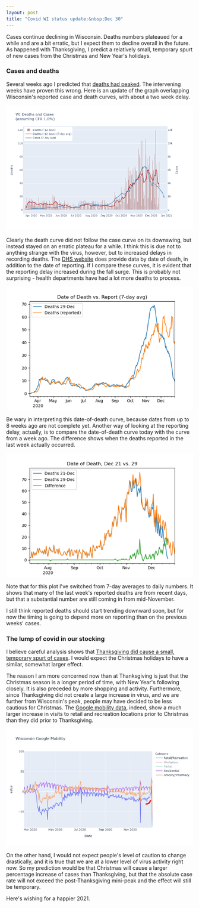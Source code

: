 ```yaml
---
layout: post
title: "Covid WI status update:&nbsp;Dec 30"
---
```


Cases continue declining in Wisconsin. Deaths numbers plateaued for a while and are a bit erratic, but I expect them to decline overall in the future. As happened with Thanksgiving, I predict a relatively small, temporary spurt of new cases from the Christmas and New Year's holidays.

### Cases and deaths
Several weeks ago I predicted that [deaths had peaked](2020-12-07-status-update.md). The intervening weeks have proven this wrong. Here is an update of the graph overlapping Wisconsin's reported case and death curves, with about a two week delay.

![Cases and deaths](../assets/Cases-Deaths-WI_2020-12-29.png)

Clearly the death curve did not follow the case curve on its downswing, but instead stayed on an erratic plateau for a while. I think this is due not to anything strange with the virus, however, but to increased delays in recording deaths. The [DHS website](https://www.dhs.wisconsin.gov/covid-19/county.htm) does provide data by date of death, in addition to the date of reporting. If I compare these curves, it is evident that the reporting delay increased during the fall surge. This is probably not surprising - health departments have had a lot more deaths to process.

![Deaths reporting delay](../assets/Deaths-Delay_2020-12-29.png)

Be wary in interpreting this date-of-death curve, because dates from up to 8 weeks ago are not complete yet. Another way of looking at the reporting delay, actually, is to compare the date-of-death curve today with the curve from a week ago. The difference shows when the deaths reported in the last week actually occurred.

![Deaths difference](../assets/Deaths-Difference_2020-12-29.png)

Note that for this plot I've switched from 7-day averages to daily numbers. It shows that many of the last week's reported deaths are from recent days, but that a substantial number are still coming in from mid-November.

I still think reported deaths should start trending downward soon, but for now the timing is going to depend more on reporting than on the previous weeks' cases.

### The lump of covid in our stocking
I believe careful analysis shows that [Thanksgiving did cause a small, temporary spurt of cases](2020-12-21-thanksgiving.md). I would expect the Christmas holidays to have a similar, somewhat larger effect.

The reason I am more concerned now than at Thanksgiving is just that the Christmas season is a longer period of time, with New Year's following closely. It is also preceded by more shopping and activity. Furthermore, since Thanksgiving did not create a large increase in virus, and we are further from Wisconsin's peak, people may have decided to be less cautious for Christmas. The [Google mobility data](2020-11-15-mobility.md), indeed, show a much larger increase in visits to retail and recreation locations prior to Christmas than they did prior to Thanksgiving.

![Christmas mobility](../assets/Mobility-Google-Christmas.jpg)

On the other hand, I would not expect people's level of caution to change drastically, and it is true that we are at a lower level of virus activity right now. So my prediction would be that Christmas will cause a larger percentage increase of cases than Thanksgiving, but that the absolute case rate will not exceed the post-Thanksgiving mini-peak and the effect will still be temporary.

Here's wishing for a happier 2021.
